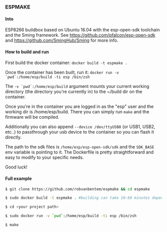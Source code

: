 ### ESPMAKE

#### Into

ESP8266 buildbox based on Ubuntu 16.04 with the esp-open-sdk toolchain and the Sming framework. See https://github.com/pfalcon/esp-open-sdk and https://github.com/SmingHub/Sming for more info.

#### How to build and run

First build the docker container: `docker build -t espmake .`

Once the container has been built, run it: ``docker run -v `pwd`:/home/esp/build -ti esp /bin/zsh``

The ``-v `pwd`:/home/esp/build`` argument mounts your current working directory (the directory you're currently in) to the ~/build dir on the container.

Once you're in the container you are logged in as the "esp" user and the working dir is /home/esp/build. There you can simply run `make` and the firmware will be compiled.

Additionally you can also append `--device /dev/ttyUSB0` (or USB1, USB2, etc..) to passthrough your usb device to the container so you can flash it directly.

The path to the sdk files is `/home/esp/esp-open-sdk/sdk` and the `SDK_BASE` env variable is pointing to it. The Dockerfile is pretty straightforward and easy to modify to your specific needs.

Good luck!


#### Full example

```bash
$ git clone https://github.com/robvanbentem/espmake && cd espmake

$ sudo docker build -t espmake . #building can take 10-60 minutes depending on your machine

$ cd <your project path>

$ sudo docker run -v `pwd`:/home/esp/build -ti esp /bin/zsh

$ make
```

